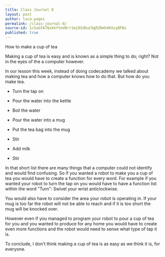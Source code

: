 ```yaml
---
title: Class Journal 8
layout: post
author: luca.pagni
permalink: /class-journal-8/
source-id: 1c5aGfA7QxkkYtmVNrr1mjOIdDuC9gRZ0mh4KXzyBFBs
published: true
---
```

How to make a cup of tea

Making a cup of tea is easy and is known as a simple thing to do; right? Not in the eyes of the a computer however. 

In our lesson this week, instead of doing codecademy we talked about making tea and how a computer knows how to do that. But how do you make tea.

* Turn the tap on 

* Pour the water into the kettle

* Boil the water

* Pour the water into a mug

* Put the tea bag into the mug

* Stir

* Add milk

* Stir 

In that short list there are many things that a computer could not identify and would find confusing. So if you wanted a robot to make you a cup of tea you would have to create a function for every word. For example if you wanted your robot to turn the tap on you would have to have a function list within the word "Turn": Swivel your wrist anticlockwise.

 You would also have to consider the area your robot is operating in. If your mug is too far the robot will not be able to reach and if it is too short the mug will be knocked over.

However even if you managed to program your robot to pour a cup of tea for you and you wanted to produce for any home you would have to create even more functions and the robot would need to sense what type of tap it is.

To conclude, I don't think making a cup of tea is as easy as we think it is, for everyone.

